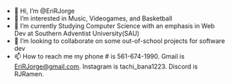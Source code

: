 - 👋 Hi, I’m @EriRJorge
- 👀 I’m interested in Music, Videogames, and Basketball
- 🌱 I’m currently Studying Computer Science with an emphasis in Web Dev at Southern Adventist University(SAU)
- 💞️ I’m looking to collaborate on some out-of-school projects for software dev
- 📫 How to reach me my phone # is 561-674-1990. Gmail is EriRJorge@gmail.com. Instagram is tachi_bana1223. Discord is RJRamen.

<!---
EriRJorge/EriRJorge is a ✨ special ✨ repository because its `README.md` (this file) appears on your GitHub profile.
You can click the Preview link to take a look at your changes.
--->
